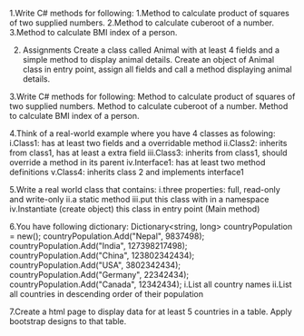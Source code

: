 1.Write C# methods for following:
    1.Method to calculate product of squares of two supplied numbers.
    2.Method to calculate cuberoot of a number.
    3.Method to calculate BMI index of a person.

2. Assignments
Create a class called Animal with at least 4 fields and a simple method to display animal details. Create an object of Animal class in entry point, assign all fields and call a method displaying animal details.

3.Write C# methods for following:
Method to calculate product of squares of two supplied numbers.
Method to calculate cuberoot of a number.
Method to calculate BMI index of a person.

4.Think of a real-world example where you have 4 classes as folowing:
i.Class1: has at least two fields and a overridable method
ii.Class2: inherits from class1, has at least a extra field
iii.Class3: inherits from class1, should override a method in its parent
iv.Interface1: has at least two method definitions
v.Class4: inherits class 2 and implements interface1

5.Write a real world class that contains:
i.three properties: full, read-only and write-only
ii.a static method
iii.put this class with in a namespace
iv.Instantiate (create object) this class in entry point (Main method)

6.You have following dictionary:
    Dictionary<string, long> countryPopulation = new();
    countryPopulation.Add("Nepal", 9837498);
    countryPopulation.Add("India", 127398217498);
    countryPopulation.Add("China", 123802342434);
    countryPopulation.Add("USA", 3802342434);
    countryPopulation.Add("Germany", 22342434);
    countryPopulation.Add("Canada", 12342434);
i.List all country names
ii.List all countries in descending order of their population

7.Create a html page to display data for at least 5 countries in a table. Apply bootstrap designs to that table.